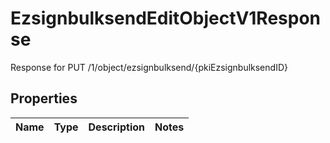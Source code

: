 

# EzsignbulksendEditObjectV1Response

Response for PUT /1/object/ezsignbulksend/{pkiEzsignbulksendID}

## Properties

| Name | Type | Description | Notes |
|------------ | ------------- | ------------- | -------------|



